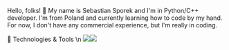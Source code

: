 Hello, folks! 👋
My name is Sebastian Sporek and I'm in Python/C++ developer. I'm from Poland and currently learning how to code by my hand.
For now, I don't have any commercial experience, but I'm really in coding.

🔧 Technologies & Tools
\n ![](https://img.shields.io/badge/Code-Python-informational?style=flat&logo=<LOGO_NAME>&logoColor=white&color=2bbc8a)![](https://img.shields.io/badge/Code-C++-informational?style=flat&logo=<LOGO_NAME>&logoColor=white&color=2bbc8a)
